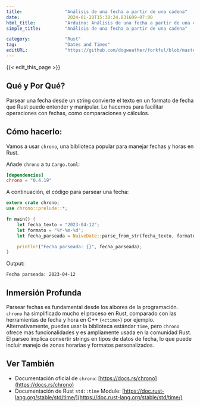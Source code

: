 ```yaml
---
title:                "Análisis de una fecha a partir de una cadena"
date:                  2024-01-20T15:38:24.831609-07:00
html_title:           "Arduino: Análisis de una fecha a partir de una cadena"
simple_title:         "Análisis de una fecha a partir de una cadena"

category:             "Rust"
tag:                  "Dates and Times"
editURL:              "https://github.com/dogweather/forkful/blob/master/content/es/rust/parsing-a-date-from-a-string.md"
---
```


{{< edit_this_page >}}

## Qué y Por Qué?
Parsear una fecha desde un string convierte el texto en un formato de fecha que Rust puede entender y manipular. Lo hacemos para facilitar operaciones con fechas, como comparaciones y cálculos.

## Cómo hacerlo:
Vamos a usar `chrono`, una biblioteca popular para manejar fechas y horas en Rust.

Añade `chrono` a tu `Cargo.toml`:

```toml
[dependencies]
chrono = "0.4.19"
```

A continuación, el código para parsear una fecha:

```rust
extern crate chrono;
use chrono::prelude::*;

fn main() {
    let fecha_texto = "2023-04-12";
    let formato = "%Y-%m-%d";
    let fecha_parseada = NaiveDate::parse_from_str(fecha_texto, formato).unwrap();

    println!("Fecha parseada: {}", fecha_parseada);
}
```

Output:

```
Fecha parseada: 2023-04-12
```

## Inmersión Profunda
Parsear fechas es fundamental desde los albores de la programación. `chrono` ha simplificado mucho el proceso en Rust, comparado con las herramientas de fecha y hora en C++ (`<ctime>`) por ejemplo. Alternativamente, puedes usar la biblioteca estándar `time`, pero `chrono` ofrece más funcionalidades y es ampliamente usada en la comunidad Rust. El parseo implica convertir strings en tipos de datos de fecha, lo que puede incluir manejo de zonas horarias y formatos personalizados.

## Ver También
- Documentación oficial de `chrono`: [https://docs.rs/chrono](https://docs.rs/chrono)
- Documentación de Rust `std::time` Module: [https://doc.rust-lang.org/stable/std/time/](https://doc.rust-lang.org/stable/std/time/)
